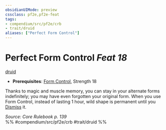 ```yaml
---
obsidianUIMode: preview
cssclass: pf2e,pf2e-feat
tags:
- compendium/src/pf2e/crb
- trait/druid
aliases: ["Perfect Form Control"]
---
```

# Perfect Form Control  *Feat 18*  
[druid](../../Rules/traits/druid.md)  

- **Prerequisites**: [Form Control](form-control.md), Strength 18

Thanks to magic and muscle memory, you can stay in your alternate forms indefinitely; you may have even forgotten your original form. When you use Form Control, instead of lasting 1 hour, wild shape is permanent until you [Dismiss](../../Rules/actions/dismiss.md) it.

*Source: Core Rulebook p. 139*  
%% #compendium/src/pf2e/crb #trait/druid %%